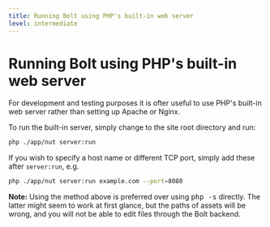 ```yaml
---
title: Running Bolt using PHP's built-in web server
level: intermediate
---
```

Running Bolt using PHP's built-in web server
============================================

For development and testing purposes it is ofter useful to use PHP's built-in
web server rather than setting up Apache or Nginx.

To run the built-in server, simply change to the site root directory and run:

```bash
php ./app/nut server:run
```

If you wish to specify a host name or different TCP port, simply add these after
`server:run`, e.g.

```bash
php ./app/nut server:run example.com --port=8080
```

<p class="note"><strong>Note:</strong> Using the method above is preferred over
using <tt>php -s</tt> directly. The latter might seem to work at first glance,
but the paths of assets will be wrong, and you will not be able to edit files
through the Bolt backend.</p>

